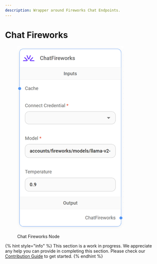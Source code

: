 ```yaml
---
description: Wrapper around Fireworks Chat Endpoints.
---
```


# Chat Fireworks

<figure><img src="../../../.gitbook/assets/up-003.png" alt="" width="350"><figcaption><p>Chat Fireworks Node</p></figcaption></figure>

{% hint style="info" %}
This section is a work in progress. We appreciate any help you can provide in completing this section. Please check our [Contribution Guide](broken-reference) to get started.
{% endhint %}
